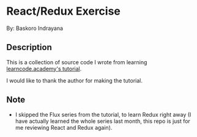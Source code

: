 # React/Redux Exercise

By: Baskoro Indrayana

## Description

This is a collection of source code I wrote from learning [learncode.academy's tutorial](https://www.youtube.com/playlist?list=PLoYCgNOIyGABj2GQSlDRjgvXtqfDxKm5b).

I would like to thank the author for making the tutorial.

## Note

- I skipped the Flux series from the tutorial, to learn Redux right away (I have actually learned the whole series last month, this repo is just for me reviewing React and Redux again).